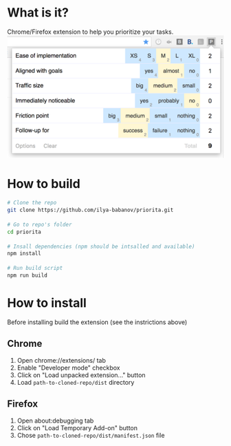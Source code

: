 # What is it?
Chrome/Firefox extension to help you prioritize your tasks.
![Screenshot](./images/screenshot-popup.png)

# How to build
```bash
# Clone the repo
git clone https://github.com/ilya-babanov/priorita.git

# Go to repo's folder
cd priorita

# Insall dependencies (npm should be intsalled and available)
npm install

# Run build script
npm run build
```

# How to install
Before installing build the extension (see the instrictions above)

## Chrome
1. Open chrome://extensions/ tab
2. Enable "Developer mode" checkbox
3. Click on "Load unpacked extension..." button
4. Load `path-to-cloned-repo/dist` directory

## Firefox 
1. Open about:debugging tab
2. Click on "Load Temporary Add-on" button
3. Chose `path-to-cloned-repo/dist/manifest.json` file
